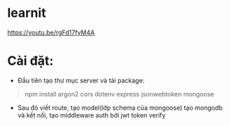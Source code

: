 # learnit
https://youtu.be/rgFd17fyM4A
# Cài đặt:
- Đầu tiên tạo thư mục server và tải package:
> npm install argon2 cors dotenv express jsonwebtoken mongoose 
- Sau đó viết route, tạo model(lớp schema của mongoose) tạo mongodb và kết nối, tạo middleware auth bởi jwt token verify 
